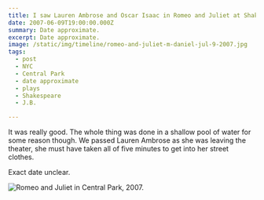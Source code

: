 ```yaml
---
title: I saw Lauren Ambrose and Oscar Isaac in Romeo and Juliet at Shakespeare In The Park.
date: 2007-06-09T19:00:00.000Z
summary: Date approximate.
excerpt: Date approximate.
image: /static/img/timeline/romeo-and-juliet-m-daniel-jul-9-2007.jpg
tags:
  - post 
  - NYC
  - Central Park
  - date approximate
  - plays
  - Shakespeare
  - J.B.

---
```


It was really good. The whole thing was done in a shallow pool of water for some reason though. We passed Lauren Ambrose as she was leaving the theater, she must have taken all of five minutes to get into her street clothes.

Exact date unclear.

![Romeo and Juliet in Central Park, 2007.](/static/img/timeline/romeo-and-juliet-m-daniel-jul-9-2007.jpg)